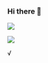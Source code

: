 ### Hi there 👋

<a href="https://gitlab.com/lecramc"><img src="https://img.shields.io/badge/GitLab-330F63?style=for-the-badge&logo=gitlab&logoColor=white"/></a>
</p><a href="https://gitlab.com/lecramc"><img src="https://img.shields.io/badge/GitLab-330F63?style=for-the-badge&logo=gitlab&logoColor=white"/></a>
</p>√
